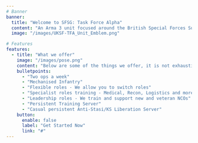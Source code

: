 ```yaml
---
# Banner
banner:
  title: "Welcome to SFSG: Task Force Alpha"
  content: "An Arma 3 unit focused around the British Special Forces Support Group"
  image: "/images/UKSF-TFA_Unit_Emblem.png"

# Features
features:
  - title: "What we offer"
    image: "/images/pose.png"
    content: "Below are some of the things we offer, it is not exhaustive."
    bulletpoints:
      - "Two ops a week"
      - "Mechanised Infantry"
      - "Flexible roles - We allow you to switch roles"
      - "Specialist roles training - Medical, Recon, Logistics and more"
      - "Leadership roles - We train and support new and veteran NCOs"
      - "Persistent Training Server"
      - "Casual persistent Anti-Stasi/KS Liberation Server"
    button:
      enable: false
      label: "Get Started Now"
      link: "#"
---
```

